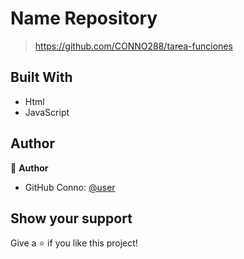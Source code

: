 <a name="readme-top"></a>

# Name Repository 

> https://github.com/CONNO288/tarea-funciones

## Built With

- Html
- JavaScript

## Author

👤 **Author**

- GitHub Conno: [@user](https://github.com/CONNO288)

## Show your support

Give a ⭐️ if you like this project!
